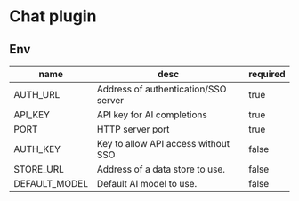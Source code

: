 # Chat plugin

## Env

| name             | desc                                 | required |
| ---------------- | ------------------------------------ | -------- |
| AUTH_URL         | Address of authentication/SSO server | true     |
| API_KEY          | API key for AI completions           | true     |
| PORT             | HTTP server port                     | true     |
| AUTH_KEY         | Key to allow API access without SSO  | false    |
| STORE_URL        | Address of a data store to use.      | false    |
| DEFAULT_MODEL    | Default AI model to use.             | false    |
